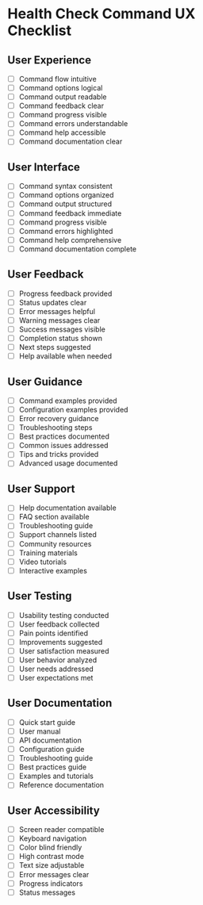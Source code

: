 # Health Check Command UX Checklist

## User Experience
- [ ] Command flow intuitive
- [ ] Command options logical
- [ ] Command output readable
- [ ] Command feedback clear
- [ ] Command progress visible
- [ ] Command errors understandable
- [ ] Command help accessible
- [ ] Command documentation clear

## User Interface
- [ ] Command syntax consistent
- [ ] Command options organized
- [ ] Command output structured
- [ ] Command feedback immediate
- [ ] Command progress visible
- [ ] Command errors highlighted
- [ ] Command help comprehensive
- [ ] Command documentation complete

## User Feedback
- [ ] Progress feedback provided
- [ ] Status updates clear
- [ ] Error messages helpful
- [ ] Warning messages clear
- [ ] Success messages visible
- [ ] Completion status shown
- [ ] Next steps suggested
- [ ] Help available when needed

## User Guidance
- [ ] Command examples provided
- [ ] Configuration examples provided
- [ ] Error recovery guidance
- [ ] Troubleshooting steps
- [ ] Best practices documented
- [ ] Common issues addressed
- [ ] Tips and tricks provided
- [ ] Advanced usage documented

## User Support
- [ ] Help documentation available
- [ ] FAQ section available
- [ ] Troubleshooting guide
- [ ] Support channels listed
- [ ] Community resources
- [ ] Training materials
- [ ] Video tutorials
- [ ] Interactive examples

## User Testing
- [ ] Usability testing conducted
- [ ] User feedback collected
- [ ] Pain points identified
- [ ] Improvements suggested
- [ ] User satisfaction measured
- [ ] User behavior analyzed
- [ ] User needs addressed
- [ ] User expectations met

## User Documentation
- [ ] Quick start guide
- [ ] User manual
- [ ] API documentation
- [ ] Configuration guide
- [ ] Troubleshooting guide
- [ ] Best practices guide
- [ ] Examples and tutorials
- [ ] Reference documentation

## User Accessibility
- [ ] Screen reader compatible
- [ ] Keyboard navigation
- [ ] Color blind friendly
- [ ] High contrast mode
- [ ] Text size adjustable
- [ ] Error messages clear
- [ ] Progress indicators
- [ ] Status messages 